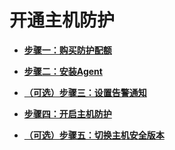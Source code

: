 # 开通主机防护<a name="hss_01_0259"></a>

-   **[步骤一：购买防护配额](步骤一-购买防护配额.md)**  

-   **[步骤二：安装Agent](步骤二-安装Agent.md)**  

-   **[（可选）步骤三：设置告警通知](（可选）步骤三-设置告警通知.md)**  

-   **[步骤四：开启主机防护](步骤四-开启主机防护.md)**  

-   **[（可选）步骤五：切换主机安全版本](（可选）步骤五-切换主机安全版本.md)**  


